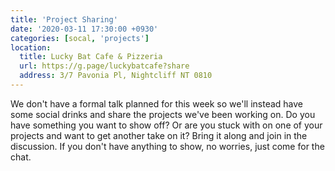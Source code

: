 ```yaml
---
title: 'Project Sharing'
date: '2020-03-11 17:30:00 +0930'
categories: [socal, 'projects']
location:
  title: Lucky Bat Cafe & Pizzeria
  url: https://g.page/luckybatcafe?share
  address: 3/7 Pavonia Pl, Nightcliff NT 0810
---
```

We don't have a formal talk planned for this week so we'll instead have some social drinks and share the projects we've been working on.
Do you have something you want to show off? Or are you stuck with on one of your projects and want to get another take on it? Bring it along and join in the discussion.
If you don't have anything to show, no worries, just come for the chat.
